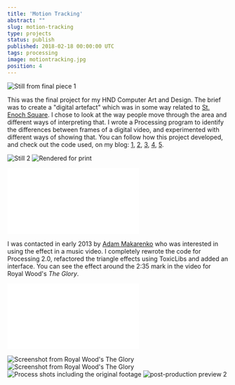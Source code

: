 ```yaml
---
title: 'Motion Tracking'
abstract: ""
slug: motion-tracking
type: projects
status: publish
published: 2018-02-18 00:00:00 UTC
tags: processing
image: motiontracking.jpg
position: 4
---
```


![Still from final piece
1](https://farm3.staticflickr.com/2103/5822430642_19aee56c4c_b.jpg)

This was the final project for my HND Computer Art and Design. The brief
was to create a \"digital artefact\" which was in some way related to
[St. Enoch Square][1]. I chose to look at the way
people move through the area and different ways of interpreting that. I
wrote a Processing program to identify the differences between frames of
a digital video, and experimented with different ways of showing that.
You can follow how this project developed, and check out the code used,
on my blog:
[1](/blog/work-in-progress-tracking-movement-in-st-enoch-square/),
[2](/blog/st-enoch-square-slit-scan-video-experiment/),
[3](/blog/another-slit-scan-image/),
[4](/blog/hd-movement-tracking-first-iteration/),
[5](/blog/hd-movement-tracking-further-and-final-iteration/).

![Still
2](https://farm3.staticflickr.com/2257/5822428816_c7f3972bec_b.jpg)
![Rendered for
print](https://farm6.staticflickr.com/5187/5837720536_8e11d97924_b.jpg)

<iframe class="ql-video" allowfullscreen="true" src="//player.vimeo.com/video/25155382?title=0&amp;byline=0&amp;portrait=0" frameborder="0"></iframe>

I was contacted in early 2013 by [Adam Makarenko][2]
who was interested in using the effect in a music video. I completely
rewrote the code for Processing 2.0, refactored the triangle effects
using ToxicLibs and added an interface. You can see the effect around
the 2:35 mark in the video for Royal Wood's *The Glory*.

<iframe class="ql-video" allowfullscreen="true" src="//player.vimeo.com/video/60338437" frameborder="0"></iframe>

![Screenshot from Royal Wood's The
Glory](https://farm9.staticflickr.com/8091/8594413943_1edcb4824e_b.jpg)
![Screenshot from Royal Wood's The
Glory](https://farm9.staticflickr.com/8237/8594413911_c5f3404782_b.jpg)
![Process shots including the original
footage](https://farm6.staticflickr.com/5026/5822427614_02bca9e75e_b.jpg)
![post-production preview
2](https://farm6.staticflickr.com/5039/5821859773_a911dc8809_b.jpg)



[1]: https://en.wikipedia.org/wiki/St._Enoch_Square
[2]: http://adammakarenko.com/?p=175488169
